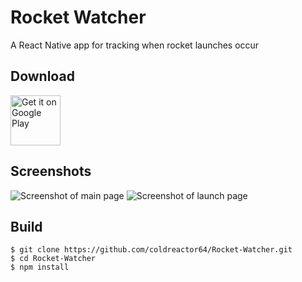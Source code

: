 # Rocket Watcher
A React Native app for tracking when rocket launches occur

## Download
[<img alt="Get it on Google Play" src="https://play.google.com/intl/en_us/badges/images/generic/en_badge_web_generic.png" height="80px" />](https://play.google.com/store/apps/details?id=com.rocketwatcher)

## Screenshots
![Screenshot of main page](https://raw.githubusercontent.com/vulongm/Rocket-Watcher/master/screenshots/main.png)
![Screenshot of launch page](https://raw.githubusercontent.com/vulongm/Rocket-Watcher/master/screenshots/launch.png)

## Build
```
$ git clone https://github.com/coldreactor64/Rocket-Watcher.git
$ cd Rocket-Watcher
$ npm install
```
